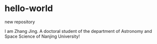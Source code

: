 # hello-world
new repository

I am Zhang Jing. A doctoral student of the department of Astronomy and Space Science of Nanjing University! 
